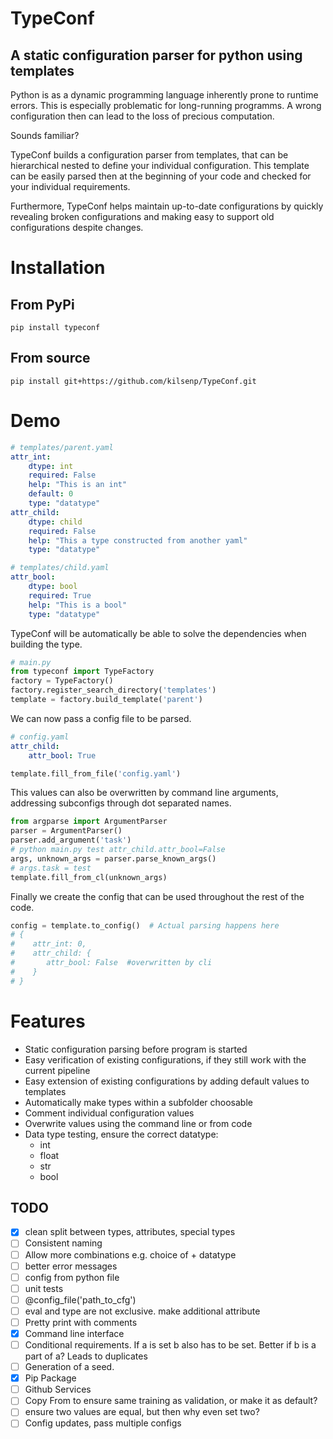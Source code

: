 # TypeConf

## A static configuration parser for python using templates

Python is as a dynamic programming language inherently prone to runtime errors. This  is especially problematic for long-running programms. A wrong configuration then can lead to the loss of precious computation.

Sounds familiar?

TypeConf builds a configuration parser from templates, that can be hierarchical nested to define your individual configuration. This template can be easily parsed then at the beginning of your code and checked for your individual requirements.

Furthermore, TypeConf helps maintain up-to-date configurations by quickly revealing broken configurations and making easy to support old configurations despite changes.

# Installation 
## From PyPi

```
pip install typeconf
```

## From source
```
pip install git+https://github.com/kilsenp/TypeConf.git
```

# Demo

```yaml
# templates/parent.yaml
attr_int:
    dtype: int
    required: False
    help: "This is an int"
    default: 0
    type: "datatype"
attr_child:
    dtype: child
    required: False
    help: "This a type constructed from another yaml"
    type: "datatype"
```


```yaml
# templates/child.yaml
attr_bool:
    dtype: bool
    required: True
    help: "This is a bool"
    type: "datatype"
```



TypeConf will be automatically be able to solve the dependencies when building the type.

```python
# main.py
from typeconf import TypeFactory
factory = TypeFactory()
factory.register_search_directory('templates')
template = factory.build_template('parent')

```

We can now pass a config file to be parsed.

```yaml
# config.yaml
attr_child:
    attr_bool: True
```

```python
template.fill_from_file('config.yaml')
```

This values can also be overwritten by command line arguments, addressing subconfigs through dot separated names.

```python
from argparse import ArgumentParser
parser = ArgumentParser()
parser.add_argument('task')
# python main.py test attr_child.attr_bool=False
args, unknown_args = parser.parse_known_args()
# args.task = test
template.fill_from_cl(unknown_args)
```

Finally we create the config that can be used throughout the rest of the code.

```python
config = template.to_config()  # Actual parsing happens here
# {
#    attr_int: 0,
#    attr_child: {
#       attr_bool: False  #overwritten by cli
#    }
# }
```

# Features

- Static configuration parsing before program is started
- Easy verification of existing configurations, if they still work with the current pipeline
- Easy extension of existing configurations by adding default values to templates
- Automatically make types within a subfolder choosable
- Comment individual configuration values
- Overwrite values using the command line or from code
- Data type testing, ensure the correct datatype:
  - int
  - float
  - str
  - bool

## TODO

- [x] clean split between types, attributes, special types
- [ ] Consistent naming
- [ ] Allow more combinations e.g. choice of + datatype
- [ ] better error messages
- [ ] config from python file
- [ ] unit tests
- [ ] @config_file('path_to_cfg')
- [ ] eval and type are not exclusive. make additional attribute
- [ ] Pretty print with comments
- [x] Command line interface
- [ ] Conditional requirements. If a is set b also has to be set. Better if b is a part of a? Leads to duplicates
- [ ] Generation of a seed.
- [x] Pip Package
- [ ] Github Services
- [ ] Copy From to ensure same training as validation, or make it as default?
- [ ] ensure two values are equal, but then why even set two?
- [ ] Config updates, pass multiple configs
